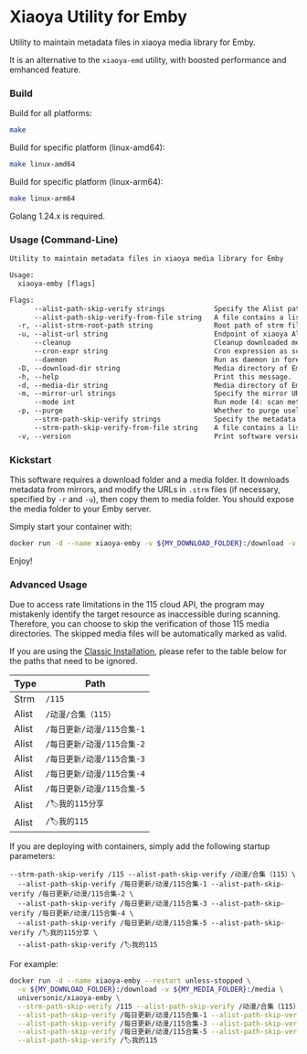 # Xiaoya Utility for Emby

Utility to maintain metadata files in xiaoya media library for Emby.

It is an alternative to the `xiaoya-emd` utility, with boosted performance and emhanced feature.

### Build

Build for all platforms:

```bash
make
```

Build for specific platform (linux-amd64):

```bash
make linux-amd64
```

Build for specific platform (linux-arm64):

```bash
make linux-arm64
```

Golang 1.24.x is required.

### Usage (Command-Line)

```txt
Utility to maintain metadata files in xiaoya media library for Emby

Usage:
  xiaoya-emby [flags]

Flags:
      --alist-path-skip-verify strings            Specify the Alist path to skip verify files. For example: "/🏷️我的115分享".
      --alist-path-skip-verify-from-file string   A file contains a list of Alist path to skip verify.
  -r, --alist-strm-root-path string               Root path of strm files in xiaoya Alist. (default "/d")
  -u, --alist-url string                          Endpoint of xiaoya Alist. Change this value will result to url overide in strm file. (default "http://xiaoya.host:5678")
      --cleanup                                   Cleanup downloaded metadata when file no longer exists on remote server.
      --cron-expr string                          Cron expression as scheduled task. Must run as daemon. (default "0 0 * * *")
      --daemon                                    Run as daemon in foreground. (default true)
  -D, --download-dir string                       Media directory of Emby to download metadata to. (default "/download")
  -h, --help                                      Print this message.
  -d, --media-dir string                          Media directory of Emby to maintain metadata. (default "/media")
  -m, --mirror-url strings                        Specify the mirror URL to sync metadata from.
      --mode int                                  Run mode (4: scan metadata, 2: preserved bit, 1: sync metadata) (default 7)
  -p, --purge                                     Whether to purge useless file or directory when media is no longer available. (default true)
      --strm-path-skip-verify strings             Specify the metadata path to skip verify strm files. For example: "/115".
      --strm-path-skip-verify-from-file string    A file contains a list of strm path to skip verify.
  -v, --version                                   Print software version.
```

### Kickstart

This software requires a download folder and a media folder. It downloads metadata from mirrors, and modify the URLs in `.strm` files (if necessary, specified by `-r` and `-u`), then copy them to media folder. You should expose the media folder to your Emby server.

Simply start your container with:

```bash
docker run -d --name xiaoya-emby -v ${MY_DOWNLOAD_FOLDER}:/download -v ${MY_MEDIA_FOLDER}:/media universonic/xiaoya-emby
```

Enjoy!

### Advanced Usage

Due to access rate limitations in the 115 cloud API, the program may mistakenly identify the target resource as inaccessible during scanning. Therefore, you can choose to skip the verification of those 115 media directories. The skipped media files will be automatically marked as valid.

If you are using the [Classic Installation](https://github.com/xiaoyaDev/xiaoya-alist), please refer to the table below for the paths that need to be ignored.

|Type|Path|
|-|-|
|Strm|`/115`|
|Alist|`/动漫/合集（115）`|
|Alist|`/每日更新/动漫/115合集-1`|
|Alist|`/每日更新/动漫/115合集-2`|
|Alist|`/每日更新/动漫/115合集-3`|
|Alist|`/每日更新/动漫/115合集-4`|
|Alist|`/每日更新/动漫/115合集-5`|
|Alist|`/🏷️我的115分享`|
|Alist|`/🏷️我的115`|

If you are deploying with containers, simply add the following startup parameters:

```text
--strm-path-skip-verify /115 --alist-path-skip-verify /动漫/合集（115）\
  --alist-path-skip-verify /每日更新/动漫/115合集-1 --alist-path-skip-verify /每日更新/动漫/115合集-2 \
  --alist-path-skip-verify /每日更新/动漫/115合集-3 --alist-path-skip-verify /每日更新/动漫/115合集-4 \
  --alist-path-skip-verify /每日更新/动漫/115合集-5 --alist-path-skip-verify /🏷️我的115分享 \
  --alist-path-skip-verify /🏷️我的115
```

For example:

```bash
docker run -d --name xiaoya-emby --restart unless-stopped \
  -v ${MY_DOWNLOAD_FOLDER}:/download -v ${MY_MEDIA_FOLDER}:/media \
  universonic/xiaoya-emby \
  --strm-path-skip-verify /115 --alist-path-skip-verify /动漫/合集（115）\
  --alist-path-skip-verify /每日更新/动漫/115合集-1 --alist-path-skip-verify /每日更新/动漫/115合集-2 \
  --alist-path-skip-verify /每日更新/动漫/115合集-3 --alist-path-skip-verify /每日更新/动漫/115合集-4 \
  --alist-path-skip-verify /每日更新/动漫/115合集-5 --alist-path-skip-verify /🏷️我的115分享 \
  --alist-path-skip-verify /🏷️我的115
```